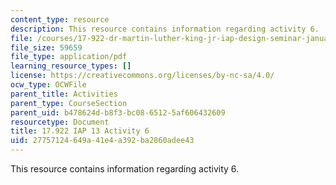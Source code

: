 ```yaml
---
content_type: resource
description: This resource contains information regarding activity 6.
file: /courses/17-922-dr-martin-luther-king-jr-iap-design-seminar-january-iap-2013/27757124649a41e4a392ba2860adee43_MIT17_922IAP13_Activity6.pdf
file_size: 59659
file_type: application/pdf
learning_resource_types: []
license: https://creativecommons.org/licenses/by-nc-sa/4.0/
ocw_type: OCWFile
parent_title: Activities
parent_type: CourseSection
parent_uid: b478624d-b8f3-bc08-6512-5af606432609
resourcetype: Document
title: 17.922 IAP 13 Activity 6
uid: 27757124-649a-41e4-a392-ba2860adee43
---
```

This resource contains information regarding activity 6.